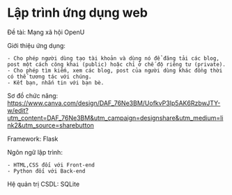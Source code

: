 
# Lập trình ứng dụng web

Đề tài: Mạng xã hội OpenU

Giới thiệu ứng dụng:
    
    - Cho phép người dùng tạo tài khoản và dùng nó để đăng tải các blog, post một cách công khai (public) hoặc chỉ ở chế độ riêng tư (private). 
    - Cho phép tìm kiếm, xem các blog, post của người dùng khác đồng thời có thể tương tác với chúng.
    - Kết bạn, nhắn tin với bạn bè.

Sơ đồ chức năng:
https://www.canva.com/design/DAF_76Ne3BM/UofkvP3Ip5AK6RzbwJTY-w/edit?utm_content=DAF_76Ne3BM&utm_campaign=designshare&utm_medium=link2&utm_source=sharebutton

Framework: Flask

Ngôn ngữ lập trình:

    - HTML,CSS đối với Front-end
    - Python đối với Back-end

Hệ quản trị CSDL: SQLite
